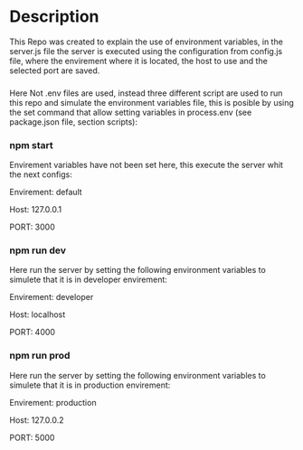 # Description
This Repo was created to explain the use of environment variables, in the server.js file the server is executed using the configuration from config.js file, where the envirement where it is located, the host to use and the selected port are saved.
###
Here Not .env files are used, instead three different script are used to run this repo and simulate the environment variables file, this is posible by using the set command that allow setting variables in process.env (see package.json file, section scripts):

### npm start
Envirement variables have not been set here, this execute the server whit the next configs:

Envirement: default

Host: 127.0.0.1

PORT: 3000

### npm run dev
Here run the server by setting the following environment variables to simulete that it is in developer envirement:

Envirement: developer

Host: localhost

PORT: 4000

### npm run prod
Here run the server by setting the following environment variables to simulete that it is in production envirement:

Envirement: production

Host: 127.0.0.2

PORT: 5000